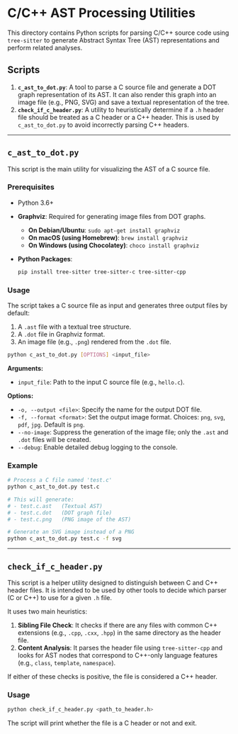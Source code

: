 # C/C++ AST Processing Utilities

This directory contains Python scripts for parsing C/C++ source code using `tree-sitter` to generate Abstract Syntax Tree (AST) representations and perform related analyses.

## Scripts

1.  **`c_ast_to_dot.py`**: A tool to parse a C source file and generate a DOT graph representation of its AST. It can also render this graph into an image file (e.g., PNG, SVG) and save a textual representation of the tree.
2.  **`check_if_c_header.py`**: A utility to heuristically determine if a `.h` header file should be treated as a C header or a C++ header. This is used by `c_ast_to_dot.py` to avoid incorrectly parsing C++ headers.

---

## `c_ast_to_dot.py`

This script is the main utility for visualizing the AST of a C source file.

### Prerequisites

-   Python 3.6+
-   **Graphviz**: Required for generating image files from DOT graphs.

    -   **On Debian/Ubuntu**: `sudo apt-get install graphviz`
    -   **On macOS (using Homebrew)**: `brew install graphviz`
    -   **On Windows (using Chocolatey)**: `choco install graphviz`

-   **Python Packages**:

    ```sh
    pip install tree-sitter tree-sitter-c tree-sitter-cpp
    ```

### Usage

The script takes a C source file as input and generates three output files by default:
1.  A `.ast` file with a textual tree structure.
2.  A `.dot` file in Graphviz format.
3.  An image file (e.g., `.png`) rendered from the `.dot` file.

```sh
python c_ast_to_dot.py [OPTIONS] <input_file>
```

**Arguments:**

-   `input_file`: Path to the input C source file (e.g., `hello.c`).

**Options:**

-   `-o, --output <file>`: Specify the name for the output DOT file.
-   `-f, --format <format>`: Set the output image format. Choices: `png`, `svg`, `pdf`, `jpg`. Default is `png`.
-   `--no-image`: Suppress the generation of the image file; only the `.ast` and `.dot` files will be created.
-   `--debug`: Enable detailed debug logging to the console.

### Example

```sh
# Process a C file named 'test.c'
python c_ast_to_dot.py test.c

# This will generate:
# - test.c.ast   (Textual AST)
# - test.c.dot   (DOT graph file)
# - test.c.png   (PNG image of the AST)

# Generate an SVG image instead of a PNG
python c_ast_to_dot.py test.c -f svg
```

---

## `check_if_c_header.py`

This script is a helper utility designed to distinguish between C and C++ header files. It is intended to be used by other tools to decide which parser (C or C++) to use for a given `.h` file.

It uses two main heuristics:
1.  **Sibling File Check**: It checks if there are any files with common C++ extensions (e.g., `.cpp`, `.cxx`, `.hpp`) in the same directory as the header file.
2.  **Content Analysis**: It parses the header file using `tree-sitter-cpp` and looks for AST nodes that correspond to C++-only language features (e.g., `class`, `template`, `namespace`).

If either of these checks is positive, the file is considered a C++ header.

### Usage

```sh
python check_if_c_header.py <path_to_header.h>
```

The script will print whether the file is a C header or not and exit.
